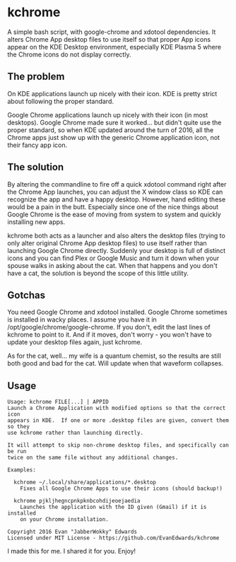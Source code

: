 # kchrome

A simple bash script, with google-chrome and xdotool dependencies.  It alters Chrome App desktop files to use itself so that proper App icons appear on the KDE Desktop environment, especially KDE Plasma 5 where the Chrome icons do not display correctly.


## The problem

On KDE applications launch up nicely with their icon.  KDE is pretty strict about following the proper standard.

Google Chrome applications launch up nicely with their icon (in most desktops).  Google Chrome made sure it worked... but didn't quite use the proper standard, so when KDE updated around the turn of 2016, all the Chrome apps just show up with the generic Chrome application icon, not their fancy app icon.


## The solution

By altering the commandline to fire off a quick xdotool command right after the Chrome App launches, you can adjust the X window class so KDE can recognize the app and have a happy desktop.  However, hand editing these would be a pain in the butt.  Especially since one of the nice things about Google Chrome is the ease of moving from system to system and quickly installing new apps.

kchrome both acts as a launcher and also alters the desktop files (trying to only alter original Chrome App desktop files) to use itself rather than launching Google Chrome directly.  Suddenly your desktop is full of distinct icons and you can find Plex or Google Music and turn it down when your spouse walks in asking about the cat.  When that happens and you don't have a cat, the solution is beyond the scope of this little utility.


## Gotchas

You need Google Chrome and xdotool installed.  Google Chrome sometimes is installed in wacky places.  I assume you have it in /opt/google/chrome/google-chrome.  If you don't, edit the last lines of kchrome to point to it.  And if it moves, don't worry - you won't have to update your desktop files again, just kchrome.

As for the cat, well... my wife is a quantum chemist, so the results are still both good and bad for the cat.  Will update when that waveform collapses.


## Usage


    Usage: kchrome FILE[...] | APPID
    Launch a Chrome Application with modified options so that the correct icon
    appears in KDE.  If one or more .desktop files are given, convert them so they
    use kchrome rather than launching directly.
    
    It will attempt to skip non-chrome desktop files, and specifically can be run
    twice on the same file without any additional changes.
    
    Examples:
    
      kchrome ~/.local/share/applications/*.desktop 
        Fixes all Google Chrome Apps to use their icons (should backup!)
        
      kchrome pjkljhegncpnkpknbcohdijeoejaedia
        Launches the application with the ID given (Gmail) if it is installed
        on your Chrome installation.
        
    Copyright 2016 Evan "JabberWokky" Edwards
    Licensed under MIT License - https://github.com/EvanEdwards/kchrome


I made this for me.  I shared it for you.  Enjoy!
